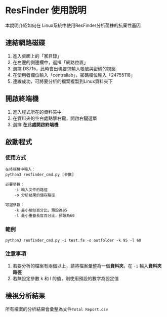 # ResFinder 使用說明

本說明介紹如何在 Linux系統中使用ResFinder分析菌株的抗藥性基因

## 連結網路磁碟

 1. 進入桌面上的「家目錄」
 2. 在左邊的側邊欄中，選擇「網路位置」
 3. 選擇 DS715，此時會出現要求輸入帳號與密碼的視窗
 4. 在使用者欄位輸入「centrallab」，密碼欄位輸入「24755118」
 5. 連線成功，可將要分析的檔案複製到Linux資料夾下

## 開啟終端機

 1. 進入程式所在的資料夾中
 2. 在資料夾的空白處點擊右鍵，開啟右鍵選單
 3. 選擇 **在此處開啟終端機**

## 啟動程式
### 使用方式
```
在終端機中輸入：
python3 resfinder_cmd.py [參數]

必要參數：
	-i 輸入文件的路徑
	-o 分析結果的儲存路徑
	
可選參數：
	-k 最小相似百分比，預設為95
	-l 最小重疊長度百分比，預設為60
```
### 範例
```
python3 resfinder_cmd.py -i test.fa -o outfolder -k 95 -l 60
```
### 注意事項

 1. 若要分析的檔案有兩個以上，請將檔案彙整為一個**資料夾**，在 ``-i`` 輸入**資料夾路徑**
 2. 若無設定參數 k 和 l 的值，則使用預設的數字為設定值

## 檢視分析結果

所有檔案的分析結果會彙整為文件``Total Report.csv``


<!--stackedit_data:
eyJoaXN0b3J5IjpbMzQyODY3NTI3LDE0MDQzOTA1NTksLTIxOD
kwNzkwNCw1Mjk1MTI4MDksMTQ5NDY3MDU4MCwtNjE4MzE3NDYy
LDU2MDQ1MzY1OSwtMTM3MjAxODUzNywtMTIzNzk2NzEyOSwtOD
U3NTAxNjczLC0xNDM0NTMzODY5LC0xNDQ1MTE4MzQ2LDExODgx
ODQ4MiwxMTgzNzAyNTE4LDEyOTg2NTc1MjVdfQ==
-->